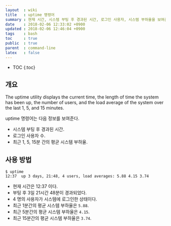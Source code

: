 ```yaml
---
layout  : wiki
title   : uptime 명령어
summary : 현재 시간, 시스템 부팅 후 경과된 시간, 로그인 사용자, 시스템 부하율을 보여준다.
date    : 2018-02-06 12:33:02 +0900
updated : 2018-02-06 12:46:04 +0900
tags    : bash
toc     : true
public  : true
parent  : command-line
latex   : false
---
```

* TOC
{:toc}

## 개요

>
The uptime utility displays the current time,
the length of time the system has been up, the number of users,
and the load average of the system over the last 1, 5, and 15 minutes.

uptime 명령어는 다음 정보를 보여준다.

* 시스템 부팅 후 경과된 시간.
* 로그인 사용자 수.
* 최근 1, 5, 15분 간의 평균 시스템 부하율.

## 사용 방법

```
$ uptime
12:37  up 3 days, 21:48, 4 users, load averages: 5.88 4.15 3.74
```

* 현재 시간은 12:37 이다.
* 부팅 후 3일 21시간 48분이 경과되었다.
* 4 명의 사용자가 시스템에 로그인한 상태이다.
* 최근 1분간의 평균 시스템 부하율은 `5.88`.
* 최근 5분간의 평균 시스템 부하율은 `4.15`.
* 최근 15분간의 평균 시스템 부하율은 `3.74`.



